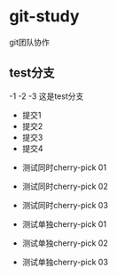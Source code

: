 # git-study
git团队协作

## test分支


-1
-2
-3
这是test分支

- 提交1
- 提交2
- 提交3
- 提交4

* 测试同时cherry-pick 01
* 测试同时cherry-pick 02
* 测试同时cherry-pick 03


* 测试单独cherry-pick 01
* 测试单独cherry-pick 02
* 测试单独cherry-pick 03

